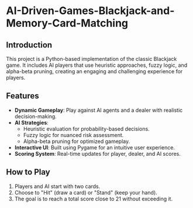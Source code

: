 # AI-Driven-Games-Blackjack-and-Memory-Card-Matching


## Introduction
This project is a Python-based implementation of the classic Blackjack game. It includes AI players that use heuristic approaches, fuzzy logic, and alpha-beta pruning, creating an engaging and challenging experience for players.

## Features
- **Dynamic Gameplay**: Play against AI agents and a dealer with realistic decision-making.
- **AI Strategies**:
  - Heuristic evaluation for probability-based decisions.
  - Fuzzy logic for nuanced risk assessment.
  - Alpha-beta pruning for optimized gameplay.
- **Interactive UI**: Built using Pygame for an intuitive user experience.
- **Scoring System**: Real-time updates for player, dealer, and AI scores.

## How to Play
1. Players and AI start with two cards.
2. Choose to "Hit" (draw a card) or "Stand" (keep your hand).
3. The goal is to reach a total score close to 21 without exceeding it.

